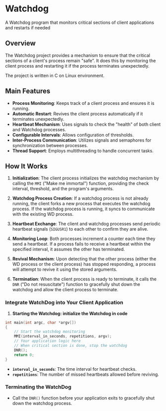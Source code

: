 # Watchdog
A Watchdog program that monitors critical sections of client applications and restarts if needed


## Overview

The Watchdog project provides a mechanism to ensure that the critical sections of a client's process remain "safe". It does this by monitoring the client process and restarting it if the process terminates unexpectedly.

The project is written in C on Linux environment.

## Main Features

- **Process Monitoring**: Keeps track of a client process and ensures it is running.
- **Automatic Restart**: Revives the client process automatically if it terminates unexpectedly.
- **Heartbeat Mechanism**: Uses signals to check the "health" of both client and Watchdog processes.
- **Configurable Intervals**: Allows configuration of thresholds.
- **Inter-Process Communication**: Utilizes signals and semaphores for synchronization between processes.
- **Thread Support**: Employs multithreading to handle concurrent tasks.

## How It Works

1. **Initialization**: The client process initializes the watchdog mechanism by calling the `MMI` ("Make me immortal") function, providing the check interval, threshold, and the program's arguments.

2. **Watchdog Process Creation**: If a watchdog process is not already running, the client forks a new process that executes the watchdog process. If the watchdog process is running, it syncs to communicate with the existing WD process.

3. **Heartbeat Exchange**: The client and watchdog processes send periodic heartbeat signals (`SIGUSR1`) to each other to confirm they are alive.

4. **Monitoring Loop**: Both processes increment a counter each time they send a heartbeat. If a process fails to receive a heartbeat within the specified interval, it assumes the other has terminated.

5. **Revival Mechanism**: Upon detecting that the other process (either the WD process or the client process) has stopped responding, a process will attempt to revive it using the stored arguments.

6. **Termination**: When the client process is ready to terminate, it calls the `DNR` ("Do not resuscitate") function to gracefully shut down the watchdog and allow the client process to terminate.
   

### Integrate WatchDog into Your Client Application

1. **Starting the Watchdog: initialize the Watchdog in code**
```c
int main(int argc, char *argv[])
{
    // Start the watchdog monitoring
    MMI(interval_in_seconds, repetitions, argv);
    // Your application logic here
    // When critical section is done, stop the watchdog
    DNR();
    return 0;
}

```

- **`interval_in_seconds`**: The time interval for heartbeat checks.
- **`repetitions`**: The number of missed heartbeats allowed before reviving.
  
### Terminating the WatchDog
- Call the `DNR()` function before your application exits to gracefully shut down the watchdog process.
